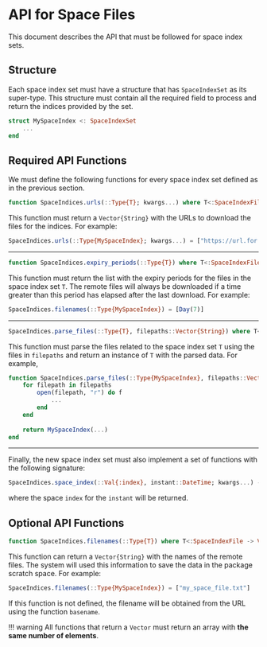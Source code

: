 API for Space Files
===================

This document describes the API that must be followed for space index sets.

## Structure

Each space index set must have a structure that has `SpaceIndexSet` as its super-type. This
structure must contain all the required field to process and return the indices provided by
the set.

```julia
struct MySpaceIndex <: SpaceIndexSet
    ...
end
```

## Required API Functions

We must define the following functions for every space index set defined as in the previous
section.

```julia
function SpaceIndices.urls(::Type{T}; kwargs...) where T<:SpaceIndexFile -> Vector{String}
```

This function must return a `Vector{String}` with the URLs to download the files for the
indices. For example:

```julia
SpaceIndices.urls(::Type{MySpaceIndex}; kwargs...) = ["https://url.for.my/space.file.txt"]
```

---

```julia
function SpaceIndices.expiry_periods(::Type{T}) where T<:SpaceIndexFile -> Vector{DatePeriod}
```

This function must return the list with the expiry periods for the files in the space index
set `T`. The remote files will always be downloaded if a time greater than this period has
elapsed after the last download. For example:

```julia
SpaceIndices.filenames(::Type{MySpaceIndex}) = [Day(7)]
```

---

```julia
SpaceIndices.parse_files(::Type{T}, filepaths::Vector{String}) where T<:SpaceIndexFile -> T
```

This function must parse the files related to the space index set `T` using the files in
`filepaths` and return an instance of `T` with the parsed data. For example,

```julia
function SpaceIndices.parse_files(::Type{MySpaceIndex}, filepaths::Vector{String})
    for filepath in filepaths
        open(filepath, "r") do f
            ...
        end
    end
        
    return MySpaceIndex(...)
end
```

---

Finally, the new space index set must also implement a set of functions with the following
signature:

```julia
SpaceIndices.space_index(::Val{:index}, instant::DateTime; kwargs...) -> Number
```

where the space `index` for the `instant` will be returned.

## Optional API Functions

```julia
function SpaceIndices.filenames(::Type{T}) where T<:SpaceIndexFile -> Vector{String}
```

This function can return a `Vector{String}` with the names of the remote files. The system
will used this information to save the data in the package scratch space. 
For example:

```julia
SpaceIndices.filenames(::Type{MySpaceIndex}) = ["my_space_file.txt"]
```

If this function is not defined, the filename will be obtained from the URL using the
function `basename`.

!!! warning
    All functions that return a `Vector` must return an array with **the same number of
    elements**.
